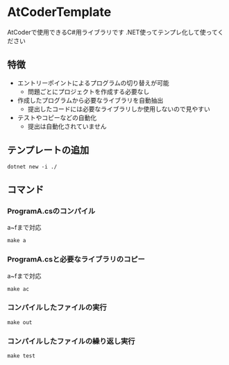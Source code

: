 # AtCoderTemplate

AtCoderで使用できるC#用ライブラリです
.NET使ってテンプレ化して使ってください

## 特徴
- エントリーポイントによるプログラムの切り替えが可能
    - 問題ごとにプロジェクトを作成する必要なし
- 作成したプログラムから必要なライブラリを自動抽出
    - 提出したコードには必要なライブラリしか使用しないので見やすい
- テストやコピーなどの自動化
    - 提出は自動化されていません

## テンプレートの追加
```
dotnet new -i ./
```

## コマンド
### ProgramA.csのコンパイル
a~fまで対応
```
make a
```

### ProgramA.csと必要なライブラリのコピー
a~fまで対応
```
make ac
```

### コンパイルしたファイルの実行
```
make out
```

### コンパイルしたファイルの繰り返し実行
```
make test
```
